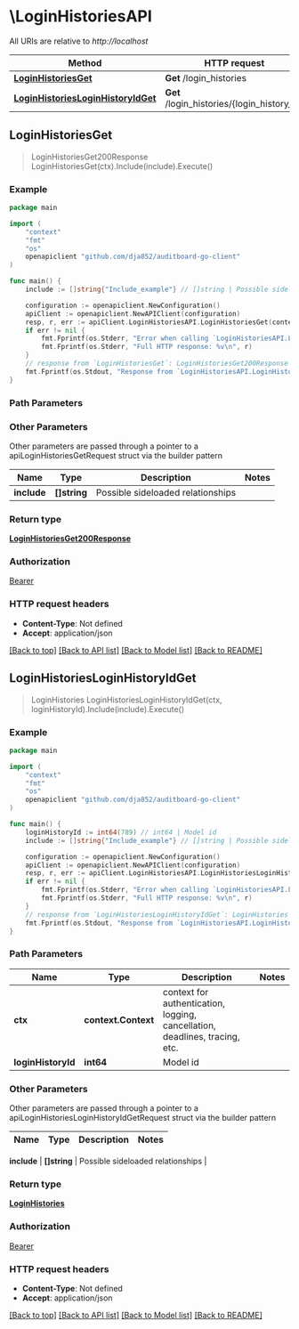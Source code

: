 # \LoginHistoriesAPI

All URIs are relative to *http://localhost*

Method | HTTP request | Description
------------- | ------------- | -------------
[**LoginHistoriesGet**](LoginHistoriesAPI.md#LoginHistoriesGet) | **Get** /login_histories | 
[**LoginHistoriesLoginHistoryIdGet**](LoginHistoriesAPI.md#LoginHistoriesLoginHistoryIdGet) | **Get** /login_histories/{login_history_id} | 



## LoginHistoriesGet

> LoginHistoriesGet200Response LoginHistoriesGet(ctx).Include(include).Execute()



### Example

```go
package main

import (
	"context"
	"fmt"
	"os"
	openapiclient "github.com/dja852/auditboard-go-client"
)

func main() {
	include := []string{"Include_example"} // []string | Possible sideloaded relationships (optional)

	configuration := openapiclient.NewConfiguration()
	apiClient := openapiclient.NewAPIClient(configuration)
	resp, r, err := apiClient.LoginHistoriesAPI.LoginHistoriesGet(context.Background()).Include(include).Execute()
	if err != nil {
		fmt.Fprintf(os.Stderr, "Error when calling `LoginHistoriesAPI.LoginHistoriesGet``: %v\n", err)
		fmt.Fprintf(os.Stderr, "Full HTTP response: %v\n", r)
	}
	// response from `LoginHistoriesGet`: LoginHistoriesGet200Response
	fmt.Fprintf(os.Stdout, "Response from `LoginHistoriesAPI.LoginHistoriesGet`: %v\n", resp)
}
```

### Path Parameters



### Other Parameters

Other parameters are passed through a pointer to a apiLoginHistoriesGetRequest struct via the builder pattern


Name | Type | Description  | Notes
------------- | ------------- | ------------- | -------------
 **include** | **[]string** | Possible sideloaded relationships | 

### Return type

[**LoginHistoriesGet200Response**](LoginHistoriesGet200Response.md)

### Authorization

[Bearer](../README.md#Bearer)

### HTTP request headers

- **Content-Type**: Not defined
- **Accept**: application/json

[[Back to top]](#) [[Back to API list]](../README.md#documentation-for-api-endpoints)
[[Back to Model list]](../README.md#documentation-for-models)
[[Back to README]](../README.md)


## LoginHistoriesLoginHistoryIdGet

> LoginHistories LoginHistoriesLoginHistoryIdGet(ctx, loginHistoryId).Include(include).Execute()



### Example

```go
package main

import (
	"context"
	"fmt"
	"os"
	openapiclient "github.com/dja852/auditboard-go-client"
)

func main() {
	loginHistoryId := int64(789) // int64 | Model id
	include := []string{"Include_example"} // []string | Possible sideloaded relationships (optional)

	configuration := openapiclient.NewConfiguration()
	apiClient := openapiclient.NewAPIClient(configuration)
	resp, r, err := apiClient.LoginHistoriesAPI.LoginHistoriesLoginHistoryIdGet(context.Background(), loginHistoryId).Include(include).Execute()
	if err != nil {
		fmt.Fprintf(os.Stderr, "Error when calling `LoginHistoriesAPI.LoginHistoriesLoginHistoryIdGet``: %v\n", err)
		fmt.Fprintf(os.Stderr, "Full HTTP response: %v\n", r)
	}
	// response from `LoginHistoriesLoginHistoryIdGet`: LoginHistories
	fmt.Fprintf(os.Stdout, "Response from `LoginHistoriesAPI.LoginHistoriesLoginHistoryIdGet`: %v\n", resp)
}
```

### Path Parameters


Name | Type | Description  | Notes
------------- | ------------- | ------------- | -------------
**ctx** | **context.Context** | context for authentication, logging, cancellation, deadlines, tracing, etc.
**loginHistoryId** | **int64** | Model id | 

### Other Parameters

Other parameters are passed through a pointer to a apiLoginHistoriesLoginHistoryIdGetRequest struct via the builder pattern


Name | Type | Description  | Notes
------------- | ------------- | ------------- | -------------

 **include** | **[]string** | Possible sideloaded relationships | 

### Return type

[**LoginHistories**](LoginHistories.md)

### Authorization

[Bearer](../README.md#Bearer)

### HTTP request headers

- **Content-Type**: Not defined
- **Accept**: application/json

[[Back to top]](#) [[Back to API list]](../README.md#documentation-for-api-endpoints)
[[Back to Model list]](../README.md#documentation-for-models)
[[Back to README]](../README.md)

